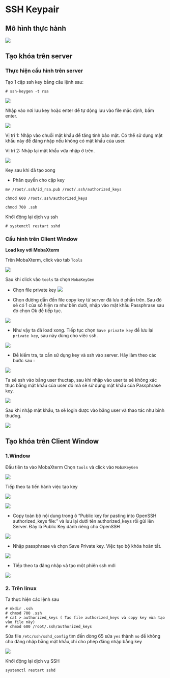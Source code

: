 ﻿# SSH Keypair
## Mô hình thực hành

![](/image/key17.png)

## Tạo khóa trên server
### Thực hiện cấu hình trên server
Tạo 1 cặp ssh key bằng câu lệnh sau:
```
# ssh-keygen -t rsa
```
![](/image/key1.png)

Nhập vào nơi lưu key hoặc enter để tự động lưu vào file mặc định, bấm enter.

![](/image/key2.png)

Vị trí 1: Nhập vào chuỗi mật khẩu để tăng tính bảo mật. Có thể sử dụng mật khẩu này để đăng nhập nếu không có mật khẩu của user.

Vị trí 2: Nhập lại mật khẩu vừa nhập ở trên.

![](/image/key3.png)

Key sau khi đã tạo xong

* Phân quyền cho cặp key
```
mv /root/.ssh/id_rsa.pub /root/.ssh/authorized_keys

chmod 600 /root/.ssh/authorized_keys

chmod 700 .ssh
```

Khởi động lại dịch vụ ssh
```
# systemctl restart sshd
```

### Cấu hình trên Client Window
**Load key với MobaXterm**

Trên MobaXterm, click vào tab `Tools`

![](/image/key4.png)

Sau khi click vào `tools` ta chọn `MobaKeyGen`

* Chọn file private key
![](/image/key5.png)

* Chọn đường dẫn đến file copy key từ server đã lưu ở phần trên. Sau đó sẽ có 1 của sổ hiện ra như bên dưới, nhập vào mật khẩu Passphrase sau đó chọn Ok để tiếp tục.

![](/image/key6.png)

* Như vậy ta đã load xong. Tiếp tục chọn `Save private key` để lưu lại `private key`, sau này dùng cho việc ssh.

![](/image/key7.png)

* Để kiểm tra, ta cần sử dụng key và ssh vào server. Hãy làm theo các bước sau :

![](/image/key8.png)

Ta sẽ ssh vào bằng user thuctap, sau khi nhập vào user ta sẽ không xác thực bằng mật khẩu của user đó mà sẽ sử dụng mật khẩu của Passphrase key.

![](/image/key9.png)

Sau khi nhập mật khẩu, ta sẽ login được vào bằng user và thao tác như bình thường.

![](/image/key10.png)

## Tạo khóa trên Client Window
### 1.Window
Đầu tiên ta vào MobaXterm Chọn `tools` và click vào `MobaKeyGen`

![](/image/key4.png)

Tiếp theo ta tiến hành việc tạo key

![](/image/key11.png)

![](/image/key12.png)

* Copy toàn bộ nội dung trong ô “Public key for pasting into OpenSSH authorized_keys file:” và lưu lại dưới tên authorized_keys rồi gửi lên Server. Đây là Public Key dành riêng cho OpenSSH

![](/image/key13.png)

* Nhập passphrase và chọn Save Private key. Việc tạo bộ khóa hoàn tất.

![](/image/key14.png)

* Tiếp theo ta đăng nhập và tạo một phiên ssh mới 

![](/image/key15.png)

### 2. Trên linux

Ta thực hiện các lệnh sau
```
# mkdir .ssh
# chmod 700 .ssh
# cat > authorized_keys ( Tạo file authorized_keys và copy key vừa tạo vào file này)
# chmod 600 /root/.ssh/authorized_keys
```
Sửa file `/etc/ssh/sshd_config` tìm đến dòng 65 sửa `yes` thành `no` để không cho đăng nhập bằng mật khẩu,chỉ cho phép đăng nhập bằng key

![](/image/key16.png)

Khởi động lại dịch vụ SSH
```
systemctl restart sshd
```






